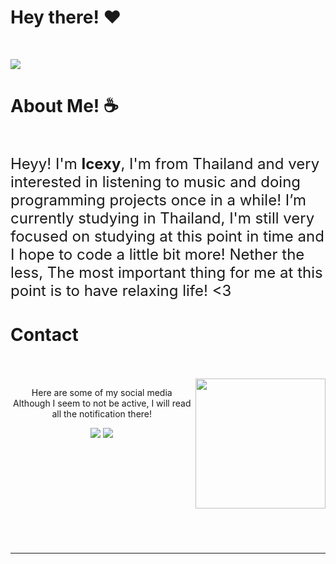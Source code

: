 # Hey there! :heart:
<br>

![](https://64.media.tumblr.com/8f1c43a9477203c435971d6314364bd5/8aec8d07124c6a95-e2/s1280x1920/608fecd8cbfa9b7b41082e987fff6f47a4141624.gifv)
<br>

# About Me! :coffee:
<br>

<font size="5">Heyy! I'm <strong>Icexy</strong>, I'm from Thailand and very interested in listening to music and doing programming projects once in a while! I’m currently studying in Thailand, I'm still very focused on studying at this point in time and I hope to code a little bit more! Nether  the less, The most important thing for me at this point is to have relaxing life! <3</font>
<br>

# Contact
<br>
<br>
<img src="https://i.imgur.com/UOwDZuw.gif" align="right" height="208.5px">
<p align="center">Here are some of my social media <br>
Although I seem to not be active, I will read all the notification there!</p>
<p align="center"><a href="https://twitter.com/youknowicexy"><img src="https://img.shields.io/badge/youknowicexy%20-%231DA1F2?&style=for-the-badge&logo=Twitter&logoColor=white"/></a> <a href="https://www.reddit.com/user/icexy_" ><img src="https://img.shields.io/badge/youknowicexy-FF4500?style=for-the-badge&logo=reddit&logoColor=white"/></a></p>
<br>
<br>
<br>
<br>
<br>
<br>
<br>
<br>
<br>
<hr>
